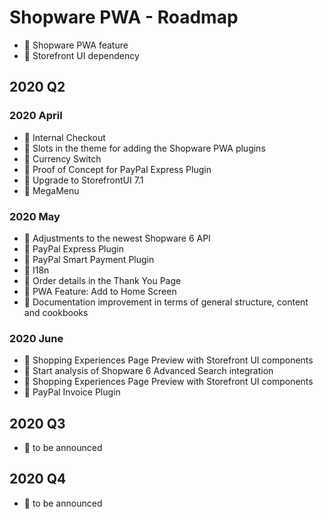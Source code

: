 # Shopware PWA - Roadmap

* :blue_heart: Shopware PWA feature
* :green_heart: Storefront UI dependency

## 2020 Q2 

### 2020 April

* :blue_heart: Internal Checkout
* :blue_heart: Slots in the theme for adding the Shopware PWA plugins
* :blue_heart: Currency Switch
* :blue_heart: Proof of Concept for PayPal Express Plugin
* :green_heart: Upgrade to StorefrontUI 7.1
* :green_heart: MegaMenu

### 2020 May

* :blue_heart: Adjustments to the newest Shopware 6 API
* :blue_heart: PayPal Express Plugin
* :blue_heart: PayPal Smart Payment Plugin
* :blue_heart: I18n
* :blue_heart: Order details in the Thank You Page
* :blue_heart: PWA Feature: Add to Home Screen
* :blue_heart: Documentation improvement in terms of general structure, content and cookbooks

### 2020 June

* :blue_heart: Shopping Experiences Page Preview with Storefront UI components
* :blue_heart: Start analysis of Shopware 6 Advanced Search integration
* :blue_heart: Shopping Experiences Page Preview with Storefront UI components
* :blue_heart: PayPal Invoice Plugin

## 2020 Q3

* :blue_heart: to be announced

## 2020 Q4

* :blue_heart: to be announced
